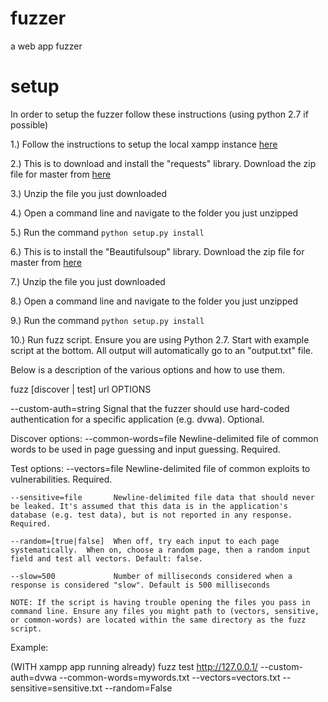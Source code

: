 # fuzzer
a web app fuzzer

# setup
In order to setup the fuzzer follow these instructions (using python 2.7 if possible)

1.) Follow the instructions to setup the local xampp instance <a href="http://yogi.se.rit.edu/~swen-331/activities/webapps.html">here</a>

2.) This is to download and install the "requests" library. Download the zip file for master from <a href="https://github.com/kennethreitz/requests">here</a>

3.) Unzip the file you just downloaded

4.) Open a command line and navigate to the folder you just unzipped

5.) Run the command <code>python setup.py install</code>

6.) This is to install the "Beautifulsoup" library. Download the zip file for master from <a href="https://github.com/bdoms/beautifulsoup">here</a>

7.) Unzip the file you just downloaded

8.) Open a command line and navigate to the folder you just unzipped

9.) Run the command <code>python setup.py install</code>

10.) Run fuzz script. Ensure you are using Python 2.7. Start with example script at the bottom. All output will automatically go to an "output.txt" file. 

Below is a description of the various options and how to use them.

fuzz [discover | test] url OPTIONS

  --custom-auth=string     Signal that the fuzzer should use hard-coded authentication for a specific application (e.g. dvwa). Optional.

  Discover options:
    --common-words=file    Newline-delimited file of common words to be used in page guessing and input guessing. Required.

  Test options:
    --vectors=file         Newline-delimited file of common exploits to vulnerabilities. Required.

    --sensitive=file       Newline-delimited file data that should never be leaked. It's assumed that this data is in the application's database (e.g. test data), but is not reported in any response. Required.

    --random=[true|false]  When off, try each input to each page systematically.  When on, choose a random page, then a random input field and test all vectors. Default: false.

    --slow=500             Number of milliseconds considered when a response is considered "slow". Default is 500 milliseconds

	NOTE: If the script is having trouble opening the files you pass in command line. Ensure any files you might path to (vectors, sensitive, or common-words) are located within the same directory as the fuzz script.

Example:

(WITH xampp app running already)
fuzz test http://127.0.0.1/ --custom-auth=dvwa --common-words=mywords.txt --vectors=vectors.txt --sensitive=sensitive.txt --random=False